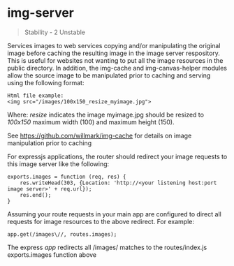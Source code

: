 img-server
============

> Stability - 2 Unstable

Services images to web services copying and/or manipulating the original image before caching the
resulting image in the image server respository.  This is useful for websites not wanting to put
all the image resources in the public directory.  In addition, the img-cache and img-canvas-helper
modules allow the source image to be manipulated prior to caching and serving using the following
format:

````
Html file example:
<img src="/images/100x150_resize_myimage.jpg">
````

Where:
   _resize_ indicates the image myimage.jpg should be resized to 
   *100x150* maximum width (100) and maximum height (150). 

See https://github.com/willmark/img-cache for details on image manipulation prior to caching

For expressjs applications, the router should redirect your image requests to this image server like
the following:
````
exports.images = function (req, res) {
    res.writeHead(303, {Location: 'http://<your listening host:port image server>' + req.url});
    res.end();
}
````

Assuming your route requests in your main app are configured to direct all requests for image resources
to the above redirect.  For example:

````
app.get(/images\//, routes.images);
````
The express *app* redirects all /images/ matches to the routes/index.js exports.images function above
